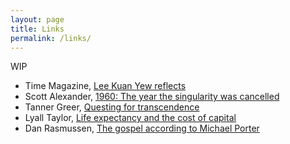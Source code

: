 ```yaml
---
layout: page
title: Links
permalink: /links/
---
```


WIP

* Time Magazine, [Lee Kuan Yew reflects](http://content.time.com/time/subscriber/printout/0,8816,1137705,00.html)
* Scott Alexander, [1960: The year the singularity was cancelled](https://www.lesswrong.com/posts/bYrF8rXFYwPqnfxTp/1960-the-year-the-singularity-was-cancelled)
* Tanner Greer, [Questing for transcendence](https://scholars-stage.blogspot.com/2019/04/on-quests-for-transcendence.html)
* Lyall Taylor, [Life expectancy and the cost of capital](https://lt3000.blogspot.com/2018/02/life-expectancy-and-cost-of-capital.html)
* Dan Rasmussen, [The gospel according to Michael Porter](https://www.institutionalinvestor.com/article/b15jm11km848qm/the-gospel-according-to-michael-porter)
